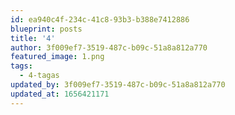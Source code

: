 ```yaml
---
id: ea940c4f-234c-41c8-93b3-b388e7412886
blueprint: posts
title: '4'
author: 3f009ef7-3519-487c-b09c-51a8a812a770
featured_image: 1.png
tags:
  - 4-tagas
updated_by: 3f009ef7-3519-487c-b09c-51a8a812a770
updated_at: 1656421171
---
```

